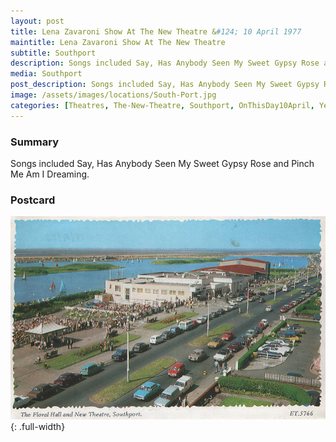 ```yaml
---
layout: post
title: Lena Zavaroni Show At The New Theatre &#124; 10 April 1977
maintitle: Lena Zavaroni Show At The New Theatre
subtitle: Southport
description: Songs included Say, Has Anybody Seen My Sweet Gypsy Rose and Pinch Me Am I Dreaming.
media: Southport
post_description: Songs included Say, Has Anybody Seen My Sweet Gypsy Rose and Pinch Me Am I Dreaming.
image: /assets/images/locations/South-Port.jpg
categories: [Theatres, The-New-Theatre, Southport, OnThisDay10April, Year-1977]
---
```


### Summary
Songs included Say, Has Anybody Seen My Sweet Gypsy Rose and Pinch Me Am I Dreaming.

### Postcard
![](/assets/images/locations/South-Port.jpg){: .full-width}

